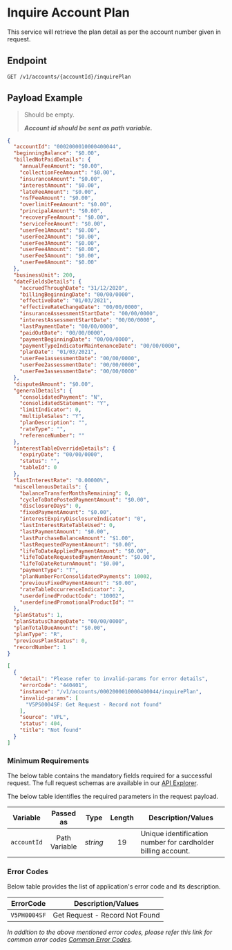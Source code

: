 # Inquire Account Plan

This service will retrieve the plan detail as per the account number given in request.

## Endpoint

`GET /v1/accounts/{accountId}/inquirePlan`

## Payload Example

<!--
type: tab
titles: Request, Response, Error
-->

>Should be empty.
>
>***Account id should be sent as path variable.***

<!--
type: tab
-->

```json
{
  "accountId": "0002000010000400044",
  "beginningBalance": "$0.00",
  "billedNotPaidDetails": {
    "annualFeeAmount": "$0.00",
    "collectionFeeAmount": "$0.00",
    "insuranceAmount": "$0.00",
    "interestAmount": "$0.00",
    "lateFeeAmount": "$0.00",
    "nsfFeeAmount": "$0.00",
    "overlimitFeeAmount": "$0.00",
    "principalAmount": "$0.00",
    "recoveryFeeAmount": "$0.00",
    "serviceFeeAmount": "$0.00",
    "userFee1Amount": "$0.00",
    "userFee2Amount": "$0.00",
    "userFee3Amount": "$0.00",
    "userFee4Amount": "$0.00",
    "userFee5Amount": "$0.00",
    "userFee6Amount": "$0.00"
  },
  "businessUnit": 200,
  "dateFieldsDetails": {
    "accruedThroughDate": "31/12/2020",
    "billingBeginningDate": "00/00/0000",
    "effectiveDate": "01/03/2021",
    "effectiveRateChangeDate": "00/00/0000",
    "insuranceAssessmentStartDate": "00/00/0000",
    "interestAssessmentStartDate": "00/00/0000",
    "lastPaymentDate": "00/00/0000",
    "paidOutDate": "00/00/0000",
    "paymentBeginningDate": "00/00/0000",
    "paymentTypeIndicatorMaintenanceDate": "00/00/0000",
    "planDate": "01/03/2021",
    "userFee1assessmentDate": "00/00/0000",
    "userFee2assessmentDate": "00/00/0000",
    "userFee3assessmentDate": "00/00/0000"
  },
  "disputedAmount": "$0.00",
  "generalDetails": {
    "consolidatedPayment": "N",
    "consolidatedStatement": "Y",
    "limitIndicator": 0,
    "multipleSales": "Y",
    "planDescription": "",
    "rateType": "",
    "referenceNumber": ""
  },
  "interestTableOverrideDetails": {
    "expiryDate": "00/00/0000",
    "status": "",
    "tableId": 0
  },
  "lastInterestRate": "0.00000%",
  "miscellenousDetails": {
    "balanceTransferMonthsRemaining": 0,
    "cycleToDatePostedPaymentAmount": "$0.00",
    "disclosureDays": 0,
    "fixedPaymentAmount": "$0.00",
    "interestExpiryDisclosureIndicator": "0",
    "lastInterestRateTableUsed": 0,
    "lastPaymentAmount": "$0.00",
    "lastPurchaseBalanceAmount": "$1.00",
    "lastRequestedPaymentAmount": "$0.00",
    "lifeToDateAppliedPaymentAmount": "$0.00",
    "lifeToDateRequestedPaymentAmount": "$0.00",
    "lifeToDateReturnAmount": "$0.00",
    "paymentType": "T",
    "planNumberForConsolidatedPayments": 10002,
    "previousFixedPaymentAmount": "$0.00",
    "rateTableOccurrenceIndicator": 2,
    "userdefinedProductCode": "10002",
    "userdefinedPromotionalProductId": ""
  },
  "planStatus": 1,
  "planStatusChangeDate": "00/00/0000",
  "planTotalDueAmount": "$0.00",
  "planType": "R",
  "previousPlanStatus": 0,
  "recordNumber": 1
}
```

<!--
type: tab
-->

```json
[
  {
    "detail": "Please refer to invalid-params for error details",
    "errorCode": "440401",
    "instance": "/v1/accounts/0002000010000400044/inquirePlan",
    "invalid-params": [
      "V5PS0004SF: Get Request - Record not found"
    ],
    "source": "VPL",
    "status": 404,
    "title": "Not found"
  }
]
```

<!-- type: tab-end -->

### Minimum Requirements

The below table contains the mandatory fields required for a successful request. The full request schemas are available in our [API Explorer](../api/?type=get&path=/v1/accounts/{accountId}/inquirePlan).

The below table identifies the required parameters in the request payload.

| Variable | Passed as | Type | Length | Description/Values |
| -------- | :-------: | :--: | :------------: | ------------------ |
| `accountId` | Path Variable | *string* | 19 | Unique identification number for cardholder billing account.|

### Error Codes

Below table provides the list of application's error code and its description.

| ErrorCode |  Description/Values |
| --------  | ------------------ |
| `V5PH0004SF` | Get Request - Record Not Found |

*In addition to the above mentioned error codes, please refer this link for common error codes [Common Error Codes](?path=docs/Common_Error_Code.md).*
